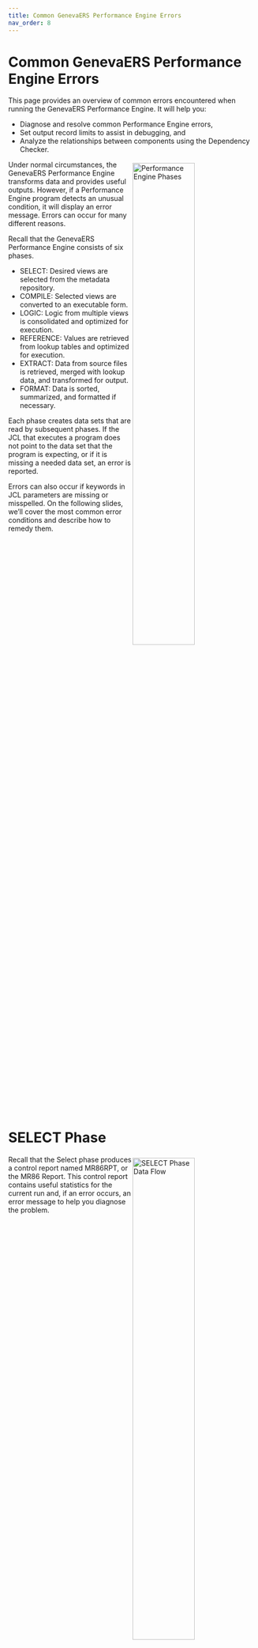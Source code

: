 ```yaml
---
title: Common GenevaERS Performance Engine Errors
nav_order: 8
---
```


# Common GenevaERS Performance Engine Errors

This page provides an overview of common errors encountered when running the GenevaERS Performance Engine.  It will help you:
- Diagnose and resolve common Performance Engine errors, 
- Set output record limits to assist in debugging, and 
- Analyze the relationships between components using the Dependency Checker. 

<div style="clear: right" > <img style="float: right;" width="50%" vspace="5" alt="Performance Engine Phases" src=images/Module8-Common_Errors/Module8_Slide3.jpeg title="Performance Engine Phases"/>

Under normal circumstances, the GenevaERS Performance Engine transforms data and provides useful outputs. However, if a Performance Engine program detects an unusual condition, it will display an error message. Errors can occur for many different reasons. 

Recall that the GenevaERS Performance Engine consists of six phases. 
- SELECT: Desired views are selected from the metadata repository.
- COMPILE: Selected views are converted to an executable form.
- LOGIC: Logic from multiple views is consolidated and optimized for execution. 
- REFERENCE: Values are retrieved from lookup tables and optimized for execution. 
- EXTRACT: Data from source files is retrieved, merged with lookup data, and transformed for output.
- FORMAT: Data is sorted, summarized, and formatted if necessary.

Each phase creates data sets that are read by subsequent phases. If the JCL that executes a program does not point to the data set that the program is expecting, or if it is missing a needed data set, an error is reported. 

Errors can also occur if keywords in JCL parameters are missing or misspelled. On the following slides, we’ll cover the most common error conditions and describe how to remedy them. 

<div style="clear: right" > 

# SELECT Phase

<img style="float: right;" width="50%" vspace="5" alt="SELECT Phase Data Flow" src=images/Module8-Common_Errors/Module8_Slide4.jpeg title="SELECT Phase Data Flow"/>

Recall that the Select phase produces a control report named MR86RPT, or the MR86 Report. This control report contains useful statistics for the current run and, if an error occurs, an error message to help you diagnose the problem. 

<div style="clear: right" > 

## Error for Inactive View

<img style="float: right;" width="50%" vspace="5" alt="Error for Inactive View" src=images/Module8-Common_Errors/Module8_Slide5.jpeg title="Error for Inactive View"/>

A view must be active and saved to the Metadata Repository to be selected by the MR86 program. If it is not, an error message is displayed in the MR86 Report, specifying the view number and name. 

To remedy this problem, find the view in the Workbench, activate the view, save it, and then rerun the job. 


<div style="clear: right" > 

## Error for Incorrect Environment

<img style="float: right;" width="50%" vspace="5" alt="Error for Incorrect Environment" src=images/Module8-Common_Errors/Module8_Slide6.jpeg title="Error for Incorrect Environment"/>

The MR86 program looks for views only in the environment specified by the ENVIRONMENTID parameter in the MR86 configuration file. If the MR86 Report displays a message saying that no views can be found, the problem is often that the wrong environment has been specified there. This value must match the value that is displayed in the Workbench status line, which is the bottom line of the Workbench window. 

We can see here that the true environment ID is 7 and the value for ENVIRONMENTID in the JCL is 7777, which is a typographical error. In such cases, you correct the ENVIRONMENTID value in the configuration parameters and rerun the job. 

<div style="clear: right" > 

## Error for Invalid Schema

<img style="float: right;" width="50%" vspace="5" alt="Error for Invalid Schema" src=images/Module8-Common_Errors/Module8_Slide7.jpeg title="Error for Invalid Schema"/>


For the MR86 program to find your views, the database connection parameters in the MR86 configuration file must be specified correctly. One connection parameter is the schema. The value of the schema parameter must match the value that is labeled as “database” in the Workbench status line. 

In this example, the schema value is GenevaERSTR01, but the SCHEMA parameter is GenevaERSTR01XXXX. Because these two values do not match, a database error is displayed in the MR86 Report. In such cases, you should correct the SCHEMA value in the configuration parameters and rerun the job. 

<div style="clear: right" > 

# COMPILE Phase

<img style="float: right;" width="50%" vspace="5" alt="COMPILE Phase Data Flow" src=images/Module8-Common_Errors/Module8_Slide8.jpeg title="COMPILE Phase Data Flow"/>

In the Compile phase, the MR84 program reads the XML file created by the prior step and converts it to a form that can be executed by the Extract phase later. This process, called compiling, checks for syntax errors and other errors in the XML file and displays associated messages in the MR84 Report. 

This report seldom displays any error messages because under normal circumstances, views that are read by the MR84 program have already been compiled by the Workbench. If you encounter a problem in this phase, report it to GenevaERS Support. 

<div style="clear: right" > 

# LOGIC Phase

<img style="float: right;" width="50%" vspace="5" alt="LOGIC Phase Data Flow" src=images/Module8-Common_Errors/Module8_Slide9.jpeg title="LOGIC Phase Data Flow"/>

In the Logic phase, the MR90 program reads the VDP file created by the prior step and converts it into data sets that are used later by the Reference phase and the Extract phase. Errors that occur in this phase are rare and are usually the result of database corruption. If you encounter a problem in this phase, report it to GenevaERS Support. 

<div style="clear: right" > 

# REFERENCE Phase

<img style="float: right;" width="50%" vspace="5" alt="REFERENCE Phase Data Flow" src=images/Module8-Common_Errors/Module8_Slide10.jpeg title="REFERENCE Phase Data Flow"/>

In the Reference phase, the MR95 program converts reference data into a form that is appropriate for lookup operations that are executed subsequently in the Extract phase. MR95 produces a control report known as the MR95 Report, which either indicates successful completion or displays errors that must be corrected before proceeding. 

<div style="clear: right" > 

<img style="float: right;" width="50%" vspace="5" alt="View With Lookup Fields" src=images/Module8-Common_Errors/Module8_Slide11.jpeg title="View With Lookup Fields"/>

The view shown here reads the ORDER_001 logical file and displays data from two lookup fields: CUSTOMER_ID and NAME_ON_CREDIT_CARD. 

<div style="clear: right" > 

<img style="float: right;" width="50%" vspace="5" alt="Lookup Field: Customer ID" src=images/Module8-Common_Errors/Module8_Slide12.jpeg title="Lookup Field: Customer ID"/>

We can see from the column source properties that the CUSTOMER_ID field receives its value from data accessed by the CUSTOMER_from_ORDER lookup path. 

<div style="clear: right" > 

<img style="float: right;" width="50%" vspace="5" alt="Lookup Field: Name on Credit Card" src=images/Module8-Common_Errors/Module8_Slide13.jpeg title="Lookup Field: Name on Credit Card"/>

We can also see from the column source properties that the NAME_ON_CREDIT_CARD field receives its value through a different lookup path named CUSTOMER_STORE_CREDIT_CARD_INFO_from_ORDER. 

<div style="clear: right" > 

## Missing Reference File DD Name

<img style="float: right;" width="50%" vspace="5" alt="Error for Missing Reference File" src=images/Module8-Common_Errors/Module8_Slide14.jpeg title="Error for Missing Reference File"/>

If the JCL for the Reference job does not contain DD statements for all reference files needed to support the selected views, the job terminates with an abnormal end (or “abends”). The MR95 Report displays a message with the DD name of the missing file, which in this case is CUSTCRDT. 

<div style="clear: right" > 

<img style="float: right;" width="50%" vspace="5" alt="Resolution for Missing Reference File Error" src=images/Module8-Common_Errors/Module8_Slide15.jpeg title="Resolution for Missing Reference File Error"/>


The error condition in this case can be remedied by adding the CUSTCRDT file to the JCL and rerunning the job. 

<div style="clear: right" > 

## Missing REH DD Name

<img style="float: right;" width="50%" vspace="5" alt="Error for Missing REH File" src=images/Module8-Common_Errors/Module8_Slide16.jpeg title="Error for Missing REH File"/>

The Reference Extract Header (or “REH”) file, with a DD name of GREFREH, is required for the Reference phase to function correctly. If the DD statement for the REH file is missing, an error message is displayed in the MR95 Report, saying that the DCB information for the file is missing. To remedy the problem, add the DD statement for GREFREH to the JCL and rerun the job. 

<div style="clear: right" > 

## Missing RED DD Name

<img style="float: right;" width="50%" vspace="5" alt="Error for Missing RED File" src=images/Module8-Common_Errors/Module8_Slide17.jpeg title="Error for Missing RED File"/>

Similarly, a Reference Extract Detail (or “RED”) file associated with every lookup path is required for the Reference phase to function correctly. DD names for RED files begin with the letters “GREF” and end with a 3-digit number. If the DD statement for a RED file is missing, an error message is displayed in the MR95 Report, saying that the DCB information for the file is missing. 

In this case, the GREF004 file is missing. To remedy the problem, add the DD statement for GREF004 to the JCL and rerun the job. 

<div style="clear: right" > 

## Lookup Table Key Sequence Error

<img style="float: right;" width="50%" vspace="5" alt="Lookup Table Key Sequence Error" src=images/Module8-Common_Errors/Module8_Slide18.jpeg title="Lookup Table Key Sequence Error"/>

For reference files to function correctly in GenevaERS, there are two rules which must be followed: 
- First, records must have unique keys 
- And second, records must be sorted in key sequence. 

If either of these rules is broken, a “lookup table key sequence” error message is displayed in the MR95 Report. To resolve the problem, we must first examine the error message and note the DD name associated with the reference work file in error. 

In this case, the DD name is GREF004. We can then use this to find the DD name of the source reference file. Scanning upwards in the MR95 Report, we can see that GREF004 is written using records read from the DD name CUSTCRDT. 

<div style="clear: right" > 

<img style="float: right;" width="50%" vspace="5" alt="Research for Lookup Key" src=images/Module8-Common_Errors/Module8_Slide19.jpeg title="Research for Lookup Key"/>

To research this problem further, we must find the length of the key associated with the logical record for customer credit card Info. 

In this case, it is 10. We must also find the data set associated with the DD name CUSTCRDT. From the JCL, we can see that it is GEBT.TRN.CUSTCRDT. 

<div style="clear: right" > 

<img style="float: right;" width="50%" vspace="5" alt="Research for Reference Data" src=images/Module8-Common_Errors/Module8_Slide20.jpeg title="Research for Reference Data"/>

If we open the data set GEBT.TRN.CUSTCRDT on an ISPF Edit screen, we can see that records 5 through 9 all have the same key value. But rule #1 stated that each key must be unique. We can also see that the records are not in key sequence, which breaks rule #2. 

To solve our original problem, we remove the duplicate records and sort the records in key sequence. Doing this and then rerunning the job will remove the error condition. 

<div style="clear: right" > 

# Output Limit Debugging

<img style="float: right;" width="50%" vspace="5" alt="Extract-Phase Output Limit" src=images/Module8-Common_Errors/Module8_Slide21.jpeg title="Extract-Phase Output Limit"/>

Sometimes when you are debugging a problem, it is useful to limit the number of records written to an extract file. You can set such a limit in the Workbench on the Extract tab of the View Properties screen for a view. Processing for the view will stop after the specified number of records is written. Remember, you must rerun from the Select phase to incorporate the view changes into the Extract phase. 

<div style="clear: right" > 

<img style="float: right;" width="50%" vspace="5" alt="Format-Phase Output Limit" src=images/Module8-Common_Errors/Module8_Slide22.jpeg title="Format-Phase Output Limit"/>

You can set a similar limit for the final output file that is written in the Format phase. You can set such a limit in the Workbench on the Format tab of the View Properties screen for a view. Processing for the view will stop after the specified number of view output records is written. Again, you must rerun from the Select phase to incorporate the view changes into the Format phase. 

<div style="clear: right" > 

# Using the Dependency Checker

<img style="float: right;" width="50%" vspace="5" alt="Selecting the Dependency Checker" src=images/Module8-Common_Errors/Module8_Slide23.jpeg title="Selecting the Dependency Checker"/>

The Dependency Checker is a useful tool for debugging views. You can select it from the Reports menu of the Workbench. 

<div style="clear: right" > 

<img style="float: right;" width="50%" vspace="5" alt="Specifying the Component for Analysis" src=images/Module8-Common_Errors/Module8_Slide24.jpeg title="Specifying the Component for Analysis"/>

In this example, you want to see all direct dependencies for view #71. First, select the appropriate environment, and then select the component type, which in this case is View. Then select view #71 from the list. 

For debugging purposes, we normally select the Show direct dependencies only check box. Clearing the check box would cause indirect dependencies to be displayed, too, and this is typically useful only when an impact analysis is needed for a project. 

<div style="clear: right" > 

<img style="float: right;" width="50%" vspace="5" alt="Analyzing Dependency Relationships" src=images/Module8-Common_Errors/Module8_Slide25.jpeg title="Analyzing Dependency Relationships"/>

After clicking Check, you see a hierarchical list of all the GenevaERS metadata components that are used by the view. This helps you determine whether any components that should not have been referenced are referenced and whether any components are missing. Portions of the list can be expanded by clicking the plus sign or collapsed by clicking the minus sign. 

<div style="clear: right" > 

# Logic Table Trace Function

<img style="float: right;" width="50%" vspace="5" alt="The Trace Function " src=images/Module8-Common_Errors/Module8_Slide26.jpeg title="The Trace Function"/>

In the Extract phase, MR95 executes a series of operations that are defined in the Extract Logic Table, or XLT. The MR95 Trace function causes these operations to be written to a report to aid you in debugging a view. The Trace function can be selected and configured in MR95PARM, the MR95 parameter file. 

Trace can be used to diagnose many GenevaERS problems: 
- LR problems
- Lookup problems
- View coding errors, and 
- Data errors

The Trace function will be described in detail in later GenevaERS pages. 

<div style="clear: right" > 

# Debugging Summary

When you are developing a view, you should apply several guidelines to make your work more efficient. 

Begin by coding a small subset of the requirements for a view, and then testing that. For example, you may choose to code a view with only a small number of columns or a smaller record filter. Once you have successfully gotten this view to work, you can add more complexity and continue until the view is complete. 

It is useful to start testing with only a small number of records. In this way, you can more easily see the results of your view logic. 

Verify that the output format for each column is correct. If it isn’t, review the column properties. 

Check to make sure that the number of records written is what you expected. If it isn’t, check the record filters to verify that the logic is correct. 

Finally, verify that the output value for each column is correct. If it isn’t, examine the column logic. 

In Summary, then when debugging: 
- Avoid coding an entire view before testing it. 
- During testing, minimize the number of source and output records.
- Verify that the output format for each column is correct.
- If it isn’t, review the column properties. 
- Verify that the number of records written to an output file is what is expected.
- If it isn’t, examine the record filters. 
- Verify that the output value for each column is correct.
- If it isn’t, examine the column logic.

<div style="clear: right" > 

# Links

Place following text in the topic:  
    ````
    [Topic A](TopicA)
    ````

The link displays as:   
[Topic A](TopicA)